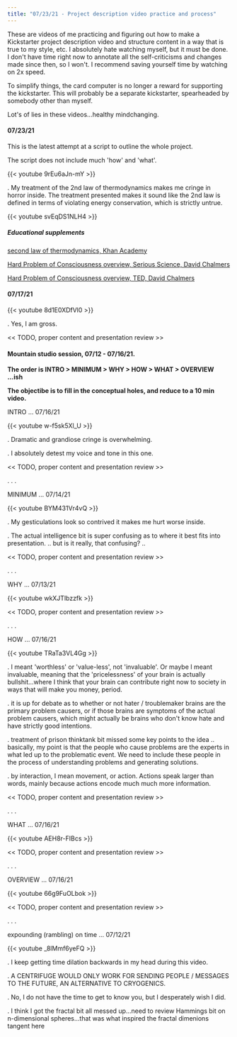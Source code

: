 ```yaml
---
title: "07/23/21 - Project description video practice and process"
---
```



These are videos of me practicing and figuring out how to make a Kickstarter project description video and structure content in a way that is true to my style, etc. I absolutely hate watching myself, but it must be done. I don't have time right now to annotate all the self-criticisms and changes made since then, so I won't. I recommend saving yourself time by watching on 2x speed.

To simplify things, the card computer is no longer a reward for supporting the kickstarter. This will probably be a separate kickstarter, spearheaded by somebody other than myself.

Lot's of lies in these videos...healthy mindchanging.


#### 07/23/21

This is the latest attempt at a script to outline the whole project.

The script does not include much 'how' and 'what'. 

{{< youtube 9rEu6aJn-mY >}}

. My treatment of the 2nd law of thermodynamics makes me cringe in horror inside. The treatment presented makes it sound like the 2nd law is defined in terms of violating energy conservation, which is strictly untrue. 

{{< youtube svEqDS1NLH4 >}}

##### Educational supplements

[second law of thermodynamics, Khan Academy](https://www.khanacademy.org/science/ap-physics-2/ap-thermodynamics/ap-laws-of-thermodynamics/v/second-law-of-thermodynamics)

[Hard Problem of Consciousness overview, Serious Science, David Chalmers](https://www.youtube.com/watch?v=C5DfnIjZPGw)

[Hard Problem of Consciousness overview, TED, David Chalmers](https://www.youtube.com/watch?v=uhRhtFFhNzQ)

#### 07/17/21

{{< youtube 8d1E0XDfVl0 >}}

. Yes, I am gross.

<< TODO, proper content and presentation review >>

#### Mountain studio session, 07/12 - 07/16/21.

**The order is INTRO > MINIMUM > WHY > HOW > WHAT > OVERVIEW ...ish**

**The objectibe is to fill in the conceptual holes, and reduce to a 10 min video.**

INTRO ... 07/16/21

{{< youtube w-f5sk5Xl_U >}}

. Dramatic and grandiose cringe is overwhelming.

. I absolutely detest my voice and tone in this one.

<< TODO, proper content and presentation review >>

. . .

MINIMUM ... 07/14/21

{{< youtube BYM431Vr4vQ >}}

. My gesticulations look so contrived it makes me hurt worse inside.

. The actual intelligence bit is super confusing as to where it best fits into presentation.
 .. but is it really, that confusing? ..

<< TODO, proper content and presentation review >>

. . .


WHY ... 07/13/21

{{< youtube wkXJTlbzzfk >}}

<< TODO, proper content and presentation review >>

. . .


HOW ... 07/16/21

{{< youtube TRaTa3VL4Gg >}}

. I meant 'worthless' or 'value-less', not 'invaluable'. Or maybe I meant invaluable, meaning that the 'pricelessness' of your brain is actually bullshit...where I think that your brain can contribute right now to society in ways that will make you money, period.

. it is up for debate as to whether or not hater / troublemaker brains are the primary problem causers, or if those brains are symptoms of the actual problem causers, which might actually be brains who don't know hate and have strictly good intentions.

. treatment of prison thinktank bit missed some key points to the idea .. basically, my point is that the people who cause problems are the experts in what led up to the problematic event. We need to include these people in the process of understanding problems and generating solutions.

. by interaction, I mean movement, or action. Actions speak larger than words, mainly because actions encode much much more information.

<< TODO, proper content and presentation review >>

. . .


WHAT ... 07/16/21

{{< youtube AEH8r-FIBcs >}}

<< TODO, proper content and presentation review >>

. . .


OVERVIEW ... 07/16/21

{{< youtube 66g9FuOLbok >}}

<< TODO, proper content and presentation review >>

. . .

expounding (rambling) on time ... 07/12/21

{{< youtube _8lMmf6yeFQ >}}

. I keep getting time dilation backwards in my head during this video.

. A CENTRIFUGE WOULD ONLY WORK FOR SENDING PEOPLE / MESSAGES TO THE FUTURE, AN ALTERNATIVE TO CRYOGENICS.

. No, I do not have the time to get to know you, but I desperately wish I did.

. I think I got the fractal bit all messed up...need to review Hammings bit on n-dimensional spheres...that was what inspired the fractal dimenions tangent here
